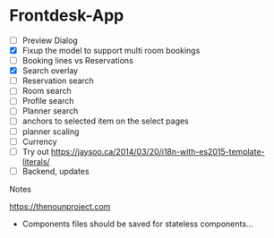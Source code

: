 # Frontdesk-App

- [ ] Preview Dialog
- [x] Fixup the model to support multi room bookings 
- [ ] Booking lines vs Reservations
- [x] Search overlay
- [ ] Reservation search
- [ ] Room search
- [ ] Profile search 
- [ ] Planner search
- [ ] anchors to selected item on the select pages
- [ ] planner scaling
- [ ] Currency
- [ ] Try out https://jaysoo.ca/2014/03/20/i18n-with-es2015-template-literals/
- [ ] Backend, updates

Notes

https://thenounproject.com
- Components files should be saved for stateless components...
